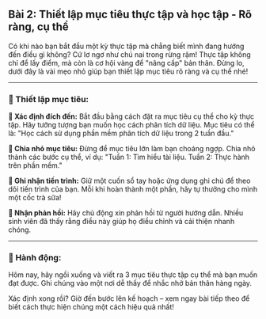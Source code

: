## Bài 2: Thiết lập mục tiêu thực tập và học tập - Rõ ràng, cụ thể  

Có khi nào bạn bắt đầu một kỳ thực tập mà chẳng biết mình đang hướng đến điều gì không? Cứ lơ ngơ như chú nai trong rừng rậm! Thực tập không chỉ để lấy điểm, mà còn là cơ hội vàng để "nâng cấp" bản thân. Đừng lo, dưới đây là vài mẹo nhỏ giúp bạn thiết lập mục tiêu rõ ràng và cụ thể nhé!

---

### 📌 Thiết lập mục tiêu:

**🔹 Xác định đích đến:**
Bắt đầu bằng cách đặt ra mục tiêu cụ thể cho kỳ thực tập. Hãy tưởng tượng bạn muốn học cách phân tích dữ liệu. Mục tiêu có thể là: "Học cách sử dụng phần mềm phân tích dữ liệu trong 2 tuần đầu."

**🔹 Chia nhỏ mục tiêu:**
Đừng để mục tiêu lớn làm bạn choáng ngợp. Chia nhỏ thành các bước cụ thể, ví dụ: "Tuần 1: Tìm hiểu tài liệu. Tuần 2: Thực hành trên phần mềm."

**🔹 Ghi nhận tiến trình:**
Giữ một cuốn sổ tay hoặc ứng dụng ghi chú để theo dõi tiến trình của bạn. Mỗi khi hoàn thành một phần, hãy tự thưởng cho mình một cốc trà sữa!

**🔹 Nhận phản hồi:**
Hãy chủ động xin phản hồi từ người hướng dẫn. Nhiều sinh viên đã thấy rằng điều này giúp họ điều chỉnh và cải thiện nhanh chóng.

---

### 🚀 Hành động:

Hôm nay, hãy ngồi xuống và viết ra 3 mục tiêu thực tập cụ thể mà bạn muốn đạt được. Ghi chúng vào một nơi dễ thấy để nhắc nhở bản thân hàng ngày.

Xác định xong rồi? Giờ đến bước lên kế hoạch – xem ngay bài tiếp theo để biết cách thực hiện chúng một cách hiệu quả nhất!